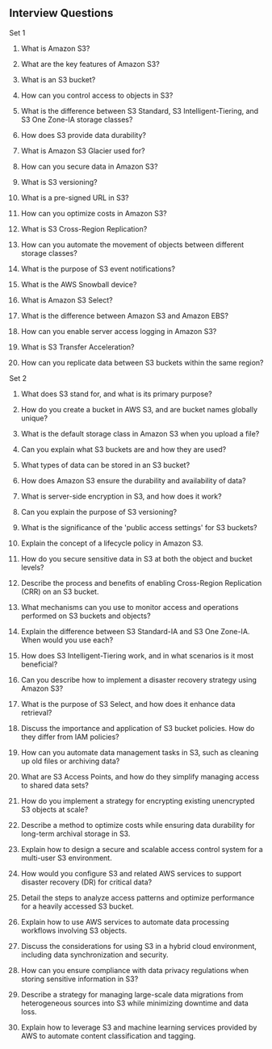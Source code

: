 Interview Questions
-------------------
Set 1

1. What is Amazon S3?

2. What are the key features of Amazon S3?

3. What is an S3 bucket?

4. How can you control access to objects in S3?

5. What is the difference between S3 Standard, S3 Intelligent-Tiering, and S3 One Zone-IA storage classes?

6. How does S3 provide data durability?

7. What is Amazon S3 Glacier used for?

8. How can you secure data in Amazon S3?

9. What is S3 versioning?

10. What is a pre-signed URL in S3?

11. How can you optimize costs in Amazon S3?

12. What is S3 Cross-Region Replication?

13. How can you automate the movement of objects between different storage classes?

14. What is the purpose of S3 event notifications?

15. What is the AWS Snowball device?

16. What is Amazon S3 Select?

17. What is the difference between Amazon S3 and Amazon EBS?

18. How can you enable server access logging in Amazon S3?

19. What is S3 Transfer Acceleration?

20. How can you replicate data between S3 buckets within the same region?

Set 2

1. What does S3 stand for, and what is its primary purpose?

2. How do you create a bucket in AWS S3, and are bucket names globally unique?

3. What is the default storage class in Amazon S3 when you upload a file?

4. Can you explain what S3 buckets are and how they are used?

5. What types of data can be stored in an S3 bucket?

6. How does Amazon S3 ensure the durability and availability of data?

7. What is server-side encryption in S3, and how does it work?

8. Can you explain the purpose of S3 versioning?

9. What is the significance of the 'public access settings' for S3 buckets?

10. Explain the concept of a lifecycle policy in Amazon S3.

11. How do you secure sensitive data in S3 at both the object and bucket levels?

12. Describe the process and benefits of enabling Cross-Region Replication (CRR) on an S3
bucket.

13. What mechanisms can you use to monitor access and operations performed on S3
buckets and objects?

14. Explain the difference between S3 Standard-IA and S3 One Zone-IA. When would you
use each?

15. How does S3 Intelligent-Tiering work, and in what scenarios is it most beneficial?

16. Can you describe how to implement a disaster recovery strategy using Amazon S3?

17. What is the purpose of S3 Select, and how does it enhance data retrieval?

18. Discuss the importance and application of S3 bucket policies. How do they differ from
IAM policies?

19. How can you automate data management tasks in S3, such as cleaning up old files or
archiving data?

20. What are S3 Access Points, and how do they simplify managing access to shared data
sets?

21. How do you implement a strategy for encrypting existing unencrypted S3 objects at
scale?

22. Describe a method to optimize costs while ensuring data durability for long-term archival
storage in S3.

23. Explain how to design a secure and scalable access control system for a multi-user S3
environment.

24. How would you configure S3 and related AWS services to support disaster recovery
(DR) for critical data?

25. Detail the steps to analyze access patterns and optimize performance for a heavily
accessed S3 bucket.

26. Explain how to use AWS services to automate data processing workflows involving S3
objects.

27. Discuss the considerations for using S3 in a hybrid cloud environment, including data
synchronization and security.

28. How can you ensure compliance with data privacy regulations when storing sensitive
information in S3?

29. Describe a strategy for managing large-scale data migrations from heterogeneous
sources into S3 while minimizing downtime and data loss.

30. Explain how to leverage S3 and machine learning services provided by AWS to
automate content classification and tagging.